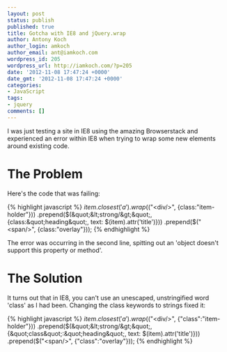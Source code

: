 ```yaml
---
layout: post
status: publish
published: true
title: Gotcha with IE8 and jQuery.wrap
author: Antony Koch
author_login: amkoch
author_email: ant@iamkoch.com
wordpress_id: 205
wordpress_url: http://iamkoch.com/?p=205
date: '2012-11-08 17:47:24 +0000'
date_gmt: '2012-11-08 17:47:24 +0000'
categories:
- JavaScript
tags:
- jquery
comments: []
---
```

I was just testing a site in IE8 using the amazing Browserstack and experienced an error within IE8 when trying to wrap some new elements around existing code.
# The Problem

Here's the code that was failing:

{% highlight javascript %}
$item.closest('a')
     .wrap($(&quot;&lt;div/&gt;&quot;, {class:&quot;item-holder&quot;}))
     .prepend($(&quot;&lt;strong/&gt;&quot;, {class:&quot;heading&quot;, text: $(item).attr('title')}))
     .prepend($(&quot;&lt;span/&gt;&quot;, {class:&quot;overlay&quot;}));
{% endhighlight %}

The error was occurring in the second line, spitting out an 'object doesn't support this property or method'.

# The Solution
It turns out that in IE8, you can't use an unescaped, unstringified word 'class' as I had been. Changing the class keywords to strings fixed it:

{% highlight javascript %}
$item.closest('a')
     .wrap($(&quot;&lt;div/&gt;&quot;, {&quot;class&quot;:&quot;item-holder&quot;}))
     .prepend($(&quot;&lt;strong/&gt;&quot;, {&quot;class&quot;:&quot;heading&quot;, text: $(item).attr('title')}))
     .prepend($(&quot;&lt;span/&gt;&quot;, {&quot;class&quot;:&quot;overlay&quot;}));
{% endhighlight %}
